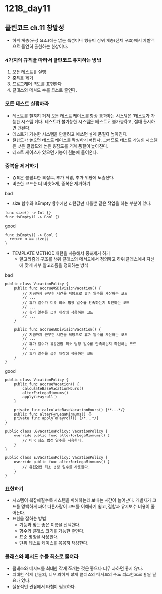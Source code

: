 # 1218_day11
## 클린코드 ch.11 창발성
-  하위 계층(구성 요소)에는 없는 특성이나 행동이 상위 계층(전체 구조)에서 자발적으로 돌연히 출현하는 현상이다.
### 4가지의 규칙을 따라서 클린코드 유지하는 방법
1. 모든 테스트를 실행
2. 중복을 제거
3. 프로그래머 의도를 표현한다
4. 클래스와 메서드 수를 최소로 줄인다.
### 모든 테스트 실행하라
- 테스트를 철저히 거쳐 모든 테스트 케이스를 항상 통과하는 시스템은 '테스트가 가능한 시스템'이다. 테스트가 불가능한 시스템은 테스트도 불가능하고, 절대 출시하면 안된다.
- 테스트가 가능한 시스템을 만들려고 애쓰면 설계 품질이 높아진다.
- 결합도가 높으면 테스트 케이스를 작성하기 어렵다. 그러므로 테스트 가능한 시스템은 낮은 결합도와 높은 응짐도를 가져 품질이 높아친다.
- 테스트 케이스가 있으면 기능이 한눈에 들어온다.
### 중복을 제거하기
- 중복은 불필요한 복잡도, 추가 작업, 추가 위험에 노출된다.
- 비슷한 코드는 더 비슷하게, 중복은 제거하기

bad
- size 함수와 isEmpty 함수에선 리턴값만 다를뿐 같은 작업을 하는 부분이 있다.
```
func size() -> Int {}
func isEmpty() -> Bool {}
```

good
```
func isEmpty() -> Bool {
  return 0 == size()
}
```

- TEMPLATE METHOD 패턴을 사용해서 중복제거 하기
  - 알고리즘의 구조를 상위 클래스의 메서드에서 정의하고 하위 클래스에서 자신에 맞게 세부 알고리즘을 정의하는 방식

bad
```
public class VacationPolicy {
    public func accrueUSDivisionVacation() {
        // 지금까지 근무한 시간을 바탕으로 휴가 일수를 계산하는 코드
        // ...
        // 휴가 일수가 미국 최소 법정 일수를 만족하는지 확인하는 코드
        // ...
        // 휴가 일수를 급여 대장에 적용하는 코드
        // ...
    }

    public func accrueEUDivisionVacation() {
        // 지금까지 근무한 시간을 바탕으로 휴가 일수를 계산하는 코드
        // ...
        // 휴가 일수가 유럽연합 최소 법정 일수를 만족하는지 확인하는 코드
        // ...
        // 휴가 일수를 급여 대장에 적용하는 코드
    }
}
```
good
```
public class VacationPolicy {
    public func accrueVacation() {
        calculateBaseVacationHours()
        alterForLegaMinmums()
        applyToPayroll()
    }

    private func calculateBaseVacationHours() {/*...*/}
    public func alterForLegaMinmums() {}
    private func applyToPayroll() {/*...*/}
}

public class USVacationPolicy: VacationPolicy {
    override public func alterForLegaMinmums() {
        // 미국 최소 법정 일수를 사용한다.
    }
}

public class EUVacationPolicy: VacationPolicy {
    override public func alterForLegaMinmums() {
        // 유럽연합 최소 법정 일수를 사용한다.
    }
}
```

### 표현하기
- 시스템이 복잡해질수록 시스템을 이해하는데 보내는 시간이 늘어난다. 개발자가 코드를 명백하게 짜야 다른사람이 코드를 이해하기 쉽고, 결함과 유지보수 비용이 줄어든다.
- 표현을 잘하는 방법
  - 기능과 맞는 좋은 이름을 선택한다.
  - 함수와 클래스 크기를 가능한 줄인다.
  - 표준 명칭을 사용한다.
  - 단위 테스트 케이스를 꼼꼼히 작성한다.

### 클래스와 메서드 수를 최소로 줄여라
- 클래스와 메서드를 최대한 작게 쪼개는 것은 좋으나 너무 과하면 좋지 않다.
- 최대한 작게 만들되, 너무 과하지 않게 클래스와 메서드의 수도 최소한으로 줄일 필요가 있다.
- 실용적인 관점에서 타협이 필요하다.

